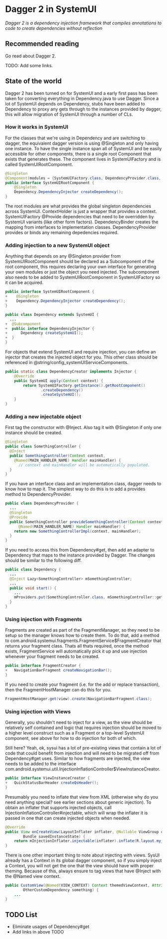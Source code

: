 # Dagger 2 in SystemUI
*Dagger 2 is a dependency injection framework that compiles annotations to code
to create dependencies without reflection*

## Recommended reading

Go read about Dagger 2.

TODO: Add some links.

## State of the world

Dagger 2 has been turned on for SystemUI and a early first pass has been taken
for converting everything in Dependency.java to use Dagger. Since a lot of
SystemUI depends on Dependency, stubs have been added to Dependency to proxy
any gets through to the instances provided by dagger, this will allow migration
of SystemUI through a number of CLs.

### How it works in SystemUI

For the classes that we're using in Dependency and are switching to dagger, the
equivalent dagger version is using @Singleton and only having one instance.
To have the single instance span all of SystemUI and be easily accessible for
other components, there is a single root Component that exists that generates
these. The component lives in SystemUIFactory and is called SystemUIRootComponent.

```java
@Singleton
@Component(modules = {SystemUIFactory.class, DependencyProvider.class, ContextHolder.class})
public interface SystemUIRootComponent {
    @Singleton
    Dependency.DependencyInjector createDependency();
}
```

The root modules are what provides the global singleton dependencies across
SystemUI. ContextHolder is just a wrapper that provides a context.
SystemUIFactory @Provide dependencies that need to be overridden by SystemUI
variants (like other form factors). DependencyBinder creates the mapping from
interfaces to implementation classes. DependencyProvider provides or binds any
remaining depedencies required.

### Adding injection to a new SystemUI object

Anything that depends on any @Singleton provider from SystemUIRootComponent
should be declared as a Subcomponent of the root component, this requires
declaring your own interface for generating your own modules or just the
object you need injected. The subcomponent also needs to be added to
SystemUIRootComponent in SystemUIFactory so it can be acquired.

```java
public interface SystemUIRootComponent {
+    @Singleton
+    Dependency.DependencyInjector createDependency();
}

public class Dependency extends SystemUI {
  ...
+  @Subcomponent
+  public interface DependencyInjector {
+      Dependency createSystemUI();
+  }
}
```

For objects that extend SystemUI and require injection, you can define an
injector that creates the injected object for you. This other class should
be referenced in @string/config_systemUIServiceComponents.

```java
public static class DependencyCreator implements Injector {
    @Override
    public SystemUI apply(Context context) {
        return SystemUIFactory.getInstance().getRootComponent()
                .createDependency()
                .createSystemUI();
    }
}
```

### Adding a new injectable object

First tag the constructor with @Inject. Also tag it with @Singleton if only one
instance should be created.

```java
@Singleton
public class SomethingController {
  @Inject
  public SomethingController(Context context,
    @Named(MAIN_HANDLER_NAME) Handler mainHandler) {
      // context and mainHandler will be automatically populated.
  }
}
```

If you have an interface class and an implementation class, dagger needs to know
how to map it. The simplest way to do this is to add a provides method to
DependencyProvider.

```java
public class DependencyProvider {
  ...
  @Singleton
  @Provide
  public SomethingController provideSomethingController(Context context,
      @Named(MAIN_HANDLER_NAME) Handler mainHandler) {
    return new SomethingControllerImpl(context, mainHandler);
  }
}
```

If you need to access this from Dependency#get, then add an adapter to Dependency
that maps to the instance provided by Dagger. The changes should be similar
to the following diff.

```java
public class Dependency {
  ...
  @Inject Lazy<SomethingController> mSomethingController;
  ...
  public void start() {
    ...
    mProviders.put(SomethingController.class, mSomethingController::get);
  }
}
```

### Using injection with Fragments

Fragments are created as part of the FragmentManager, so they need to be
setup so the manager knows how to create them. To do that, add a method
to com.android.systemui.fragments.FragmentService$FragmentCreator that
returns your fragment class. Thats all thats required, once the method
exists, FragmentService will automatically pick it up and use injection
whenever your fragment needs to be created.

```java
public interface FragmentCreator {
+   NavigationBarFragment createNavigationBar();
}
```

If you need to create your fragment (i.e. for the add or replace transaction),
then the FragmentHostManager can do this for you.

```java
FragmentHostManager.get(view).create(NavigationBarFragment.class);
```

### Using injection with Views

Generally, you shouldn't need to inject for a view, as the view should
be relatively self contained and logic that requires injection should be
moved to a higher level construct such as a Fragment or a top-level SystemUI
component, see above for how to do injection for both of which.

Still here? Yeah, ok, sysui has a lot of pre-existing views that contain a
lot of code that could benefit from injection and will need to be migrated
off from Dependency#get uses. Similar to how fragments are injected, the view
needs to be added to the interface
com.android.systemui.util.InjectionInflationController$ViewInstanceCreator.

```java
public interface ViewInstanceCreator {
+   QuickStatusBarHeader createQsHeader();
}
```

Presumably you need to inflate that view from XML (otherwise why do you
need anything special? see earlier sections about generic injection). To obtain
an inflater that supports injected objects, call InjectionInflationController#injectable,
which will wrap the inflater it is passed in one that can create injected
objects when needed.

```java
@Override
public View onCreateView(LayoutInflater inflater, @Nullable ViewGroup container,
        Bundle savedInstanceState) {
    return mInjectionInflater.injectable(inflater).inflate(R.layout.my_layout, container, false);
}
```

There is one other important thing to note about injecting with views. SysUI
already has a Context in its global dagger component, so if you simply inject
a Context, you will not get the one that the view should have with proper
theming. Because of this, always ensure to tag views that have @Inject with
the @Named view context.

```java
public CustomView(@Named(VIEW_CONTEXT) Context themedViewContext, AttributeSet attrs,
        OtherCustomDependency something) {
    ...
}
```

## TODO List

 - Eliminate usages of Dependency#get
 - Add links in above TODO
